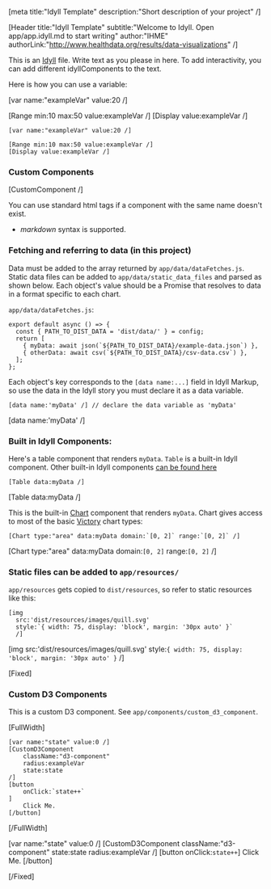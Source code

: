 [meta title:"Idyll Template" description:"Short description of your project" /]

[Header
  title:"Idyll Template"
  subtitle:"Welcome to Idyll. Open app/app.idyll.md to start writing"
  author:"IHME"
  authorLink:"http://www.healthdata.org/results/data-visualizations" /]

This is an [Idyll](https://idyll-lang.org/) file. Write text
as you please in here. To add interactivity,
you can add  different idyllComponents to the text.


Here is how you can use a variable:

[var name:"exampleVar" value:20 /]

[Range min:10 max:50 value:exampleVar /]
[Display value:exampleVar /]

```
[var name:"exampleVar" value:20 /]

[Range min:10 max:50 value:exampleVar /]
[Display value:exampleVar /]
```

### Custom Components

[CustomComponent /]

You can use standard html tags if a
component with the same name
doesn't exist.

* *markdown* syntax is supported.

### Fetching and referring to data (in this project)
Data must be added to the array returned
by `app/data/dataFetches.js`. Static data files can be added to
`app/data/static_data_files` and parsed as shown below. Each object's
value should be a Promise that resolves to data in a format
specific to each chart.

`app/data/dataFetches.js`:

```
export default async () => {
  const { PATH_TO_DIST_DATA = 'dist/data/' } = config;
  return [
    { myData: await json(`${PATH_TO_DIST_DATA}/example-data.json`) },
    { otherData: await csv(`${PATH_TO_DIST_DATA}/csv-data.csv`) },
  ];
};
```

Each object's key corresponds to the `[data name:...]` field in
Idyll Markup, so use the data in the Idyll story you must declare
it as a data variable.

```
[data name:'myData' /] // declare the data variable as 'myData'
```

[data name:'myData' /]

### Built in Idyll Components:

Here's a table component that renders `myData`.  `Table` is a built-in Idyll component.
Other built-in Idyll components [can be found here](https://idyll-lang.org/docs/components)

```
[Table data:myData /]
```

[Table data:myData /]


This is the built-in [Chart](https://idyll-lang.org/docs/components/default/chart)
component that renders `myData`. Chart gives access to most of the basic [Victory](https://formidable.com/open-source/victory/docs/victory-chart/) chart types:

```
[Chart type:"area" data:myData domain:`[0, 2]` range:`[0, 2]` /]
```

[Chart type:"area" data:myData domain:`[0, 2]` range:`[0, 2]` /]


### Static files can be added to `app/resources/`
`app/resources` gets copied to `dist/resources`, so refer to static resources like this:

```
[img
  src:'dist/resources/images/quill.svg'
  style:`{ width: 75, display: 'block', margin: '30px auto' }`
  /]
```

[img
  src:'dist/resources/images/quill.svg'
  style:`{ width: 75, display: 'block', margin: '30px auto' }`
  /]

[Fixed]

### Custom D3 Components

This is a custom D3 component.
See `app/components/custom_d3_component`.

[FullWidth]

```
[var name:"state" value:0 /]
[CustomD3Component
    className:"d3-component"
    radius:exampleVar
    state:state
/]
[button
    onClick:`state++`
]
    Click Me.
[/button]
```
[/FullWidth]

[var name:"state" value:0 /]
[CustomD3Component className:"d3-component" state:state radius:exampleVar /]
[button onClick:`state++`] Click Me. [/button]

[/Fixed]
